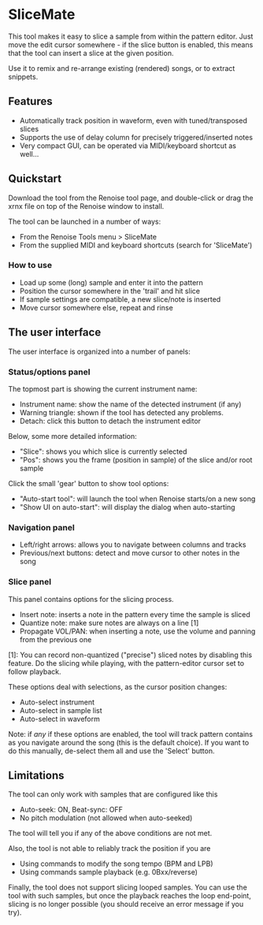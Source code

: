# SliceMate 

This tool makes it easy to slice a sample from within the pattern editor. 
Just move the edit cursor somewhere - if the slice button is enabled, this means that the tool can insert a slice at the given position.

Use it to remix and re-arrange existing (rendered) songs, or to extract snippets. 

## Features

* Automatically track position in waveform, even with tuned/transposed slices
* Supports the use of delay column for precisely triggered/inserted notes 
* Very compact GUI, can be operated via MIDI/keyboard shortcut as well...

## Quickstart

Download the tool from the Renoise tool page, and double-click or drag the xrnx file on top of the Renoise window to install.

The tool can be launched in a number of ways:

* From the Renoise Tools menu > SliceMate
* From the supplied MIDI and keyboard shortcuts (search for 'SliceMate')

### How to use

* Load up some (long) sample and enter it into the pattern
* Position the cursor somewhere in the 'trail' and hit slice
* If sample settings are compatible, a new slice/note is inserted
* Move cursor somewhere else, repeat and rinse 

## The user interface 

The user interface is organized into a number of panels:

### Status/options panel

The topmost part is showing the current instrument name:

* Instrument name: show the name of the detected instrument (if any)
* Warning triangle: shown if the tool has detected any problems.
* Detach: click this button to detach the instrument editor 

Below, some more detailed information:

* "Slice": shows you which slice is currently selected
* "Pos": shows you the frame (position in sample) of the slice and/or root sample

Click the small 'gear' button to show tool options:

* "Auto-start tool": will launch the tool when Renoise starts/on a new song
* "Show UI on auto-start": will display the dialog when auto-starting

### Navigation panel

* Left/right arrows: allows you to navigate between columns and tracks
* Previous/next buttons: detect and move cursor to other notes in the song 

### Slice panel 

This panel contains options for the slicing process.

* Insert note: inserts a note in the pattern every time the sample is sliced
* Quantize note: make sure notes are always on a line [1]
* Propagate VOL/PAN: when inserting a note, use the volume and panning from the previous one

[1]: You can record non-quantized ("precise") sliced notes by disabling this feature. Do the slicing while playing, with the pattern-editor cursor set to follow playback.

These options deal with selections, as the cursor position changes:

* Auto-select instrument 
* Auto-select in sample list
* Auto-select in waveform  

Note: if *any* if these options are enabled, the tool will track pattern contains as you navigate around the song (this is the default choice). If you want to do this manually, de-select them all and use the 'Select' button. 


## Limitations

The tool can only work with samples that are configured like this

* Auto-seek: ON, Beat-sync: OFF 
* No pitch modulation (not allowed when auto-seeked)

The tool will tell you if any of the above conditions are not met. 

Also, the tool is not able to reliably track the position if you are 

* Using commands to modify the song tempo (BPM and LPB)
* Using commands sample playback (e.g. 0Bxx/reverse)

Finally, the tool does not support slicing looped samples. 
You can use the tool with such samples, but once the playback reaches the loop end-point, slicing is no longer possible (you should receive an error message if you try). 


